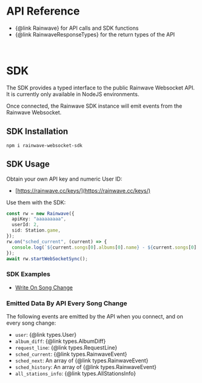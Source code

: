 # API Reference

- {@link Rainwave} for API calls and SDK functions
- {@link RainwaveResponseTypes} for the return types of the API

&nbsp;

# SDK

The SDK provides a typed interface to the public Rainwave Websocket API. It is currently only available in NodeJS environments.

Once connected, the Rainwave SDK instance will emit events from the Rainwave Websocket.

## SDK Installation

```
npm i rainwave-websocket-sdk
```

## SDK Usage

Obtain your own API key and numeric User ID:

- [https://rainwave.cc/keys/](https://rainwave.cc/keys/)

Use them with the SDK:

```typescript
const rw = new Rainwave({
  apiKey: "aaaaaaaaa",
  userId: 2,
  sid: Station.game,
});
rw.on("sched_current", (current) => {
  console.log(`${current.songs[0].albums[0].name} - ${current.songs[0].title}`);
});
await rw.startWebSocketSync();
```

### SDK Examples

- [Write On Song Change](https://github.com/rmcauley/rainwave-write-on-song-change)

### Emitted Data By API Every Song Change

The following events are emitted by the API when you connect, and on every song change:

- `user`: {@link types.User}
- `album_diff`: {@link types.AlbumDiff}
- `request_line`: {@link types.RequestLine}
- `sched_current`: {@link types.RainwaveEvent}
- `sched_next`: An array of {@link types.RainwaveEvent}
- `sched_history`: An array of {@link types.RainwaveEvent}
- `all_stations_info`: {@link types.AllStationsInfo}

